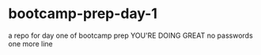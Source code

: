 # bootcamp-prep-day-1
a repo for day one of bootcamp prep
YOU'RE DOING GREAT
no passwords
one more line
